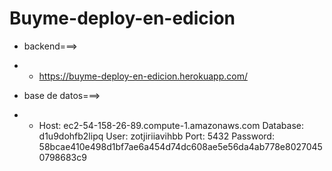 # Buyme-deploy-en-edicion
- <vr></vr>backend===>
- - <vr></vr>https://buyme-deploy-en-edicion.herokuapp.com/


- <vr></vr>base de datos===>
- - <vr></vr>Host: <vr></vr>
ec2-54-158-26-89.compute-1.amazonaws.com <vr></vr>
Database: <vr></vr>
d1u9dohfb2lipq <vr></vr>
User: <vr></vr>
zotjiriiavihbb <vr></vr>
Port: <vr></vr>
5432 <vr></vr>
Password: <vr></vr>
58bcae410e498d1bf7ae6a454d74dc608ae5e56da4ab778e80270450798683c9 <vr></vr>
